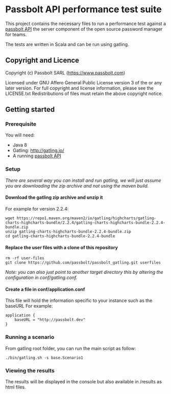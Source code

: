 # Passbolt API performance test suite
This project contains the necessary files to run a performance test against a 
[passbolt API](https://github.com/passbolt/passbolt_api) the server component of
the open source password manager for teams.

The tests are written in Scala and can be run using gatling.

## Copyright and Licence

Copyright (c) Passbolt SARL (https://www.passbolt.com)

Licensed under GNU Affero General Public License version 3 of the or any later version.
For full copyright and license information, please see the LICENSE.txt
Redistributions of files must retain the above copyright notice.

## Getting started

### Prerequisite
You will need:
- Java 8
- Gatling: http://gatling.io/
- A running [passbolt API](https://github.com/passbolt/passbolt_api)

### Setup
_There are several way you can install and run gatling, we will just assume you are 
downloading the zip archive and not using the maven build._

#### Download the gatling zip archive and unzip it
For example for version 2.2.4:
```
wget https://repo1.maven.org/maven2/io/gatling/highcharts/gatling-charts-highcharts-bundle/2.2.4/gatling-charts-highcharts-bundle-2.2.4-bundle.zip
unzip gatling-charts-highcharts-bundle-2.2.4-bundle.zip
cd gatling-charts-highcharts-bundle-2.2.4-bundle
```
#### Replace the user files with a clone of this repository
```
rm -rf user-files
git clone https://github.com/passbolt/passbolt_gatling.git userfiles
```
_Note: you can also just point to another target directory this by altering 
the configuration in  conf/gatling.conf._

#### Create a file in conf/application.conf

This file will hold the information specific to your instance such as the baseURL
For example:
```
application {
    baseURL = "http://passbolt.dev"
}
```
### Running a scenario
From gatling root folder, you can run the main script as follow:
```
./bin/gatling.sh -s base.Scenario1
```

### Viewing the results
The results will be displayed in the console but also available in /results as html files.
